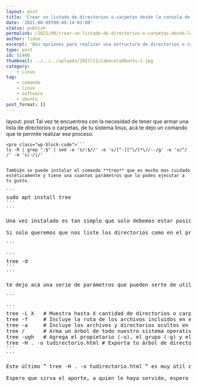 ```yaml
---
layout: post
title: 'Crear un listado de directorios o carpetas desde la consola de linux'
date: '2021-08-09T09:49:14-03:00'
status: publish
permalink: /2021/08/crear-un-listado-de-directorios-o-carpetas-desde-la-consola-de-linux.html
author: fideo
excerpt: 'Dos opciones para realizar una estructura de directorios o carpetas en forma de árbol.'
type: post
id: 51400
thumbnail: ../../../uploads/2017/11/cabeceraUbuntu-1.jpg
category:
    - Linux
tag:
    - comando
    - linux
    - software
    - ubuntu
post_format: []
---
```

layout: post
Tal vez te encuentres con la necesidad de tener que armar una lista de directorios o carpetas, de tu sistema linux, acá te dejo un comando que te permite realizar ese proceso.

```
<pre class="wp-block-code">```
ls -R | grep ":$" | sed -e 's/:$//' -e 's/[^-][^\/]*\//--/g' -e 's/^/ /' -e 's/-/|/'
```
```

También se puede instalar el comando **tree** que es mucho mas cuidado estéticamente y tiene una cuantos parámetros que lo podes ejecutar a tu gusto.

```
<pre class="wp-block-code">```
sudo apt install tree
```
```

Una vez instalado es tan simple que solo debemos estar posicionado en el directorio donde queremos empezar a armar el árbol de directorios o carpetas y lo ejecutamos.

Si solo queremos que nos liste los directorios como en el primer ejemplo solo hay que agregarle el parámetro -d

```
<pre class="wp-block-code">```
tree -d
```
```

te dejo acá una serie de parámetros que pueden serte de utilidad

```
<pre class="wp-block-code">```
tree -L X   # Muestra hasta X cantidad de directorios o carpetas de profundidad
tree -f     # Incluye la ruta de los archivos incluidos en ese directorio.
tree -a     # Incluye los archivos y directorios ocultos en los directorios listados.
tree /      # Arma un árbol de todo nuestro sistema operativo desde el root.
tree -ugh   # Agrega el propietario (-u), el grupo (-g) y el tamaño de cada archivo (-h)
tree -H . -o tudirectorio.html # Exporta tu árbol de directorio a un archivo HTML.
```
```

Este último ” tree -H . -o tudirectorio.html ” es muy útil cuando necesitas exponer en la web un directorio que tal vez no se encuentre dentro de tu webserver, entonces lo ejecutas con este comando y luego se lo ubica dentro del webserver para que sea servido y publicado a internet.

Espero que sirva el aporte, a quien le haya servido, espero sus comentarios abajo.